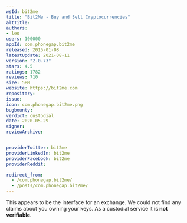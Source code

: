 ```yaml
---
wsId: bit2me
title: "Bit2Me - Buy and Sell Cryptocurrencies"
altTitle: 
authors:
- leo
users: 100000
appId: com.phonegap.bit2me
released: 2015-01-08
latestUpdate: 2021-08-11
version: "2.0.73"
stars: 4.5
ratings: 1782
reviews: 710
size: 58M
website: https://bit2me.com
repository: 
issue: 
icon: com.phonegap.bit2me.png
bugbounty: 
verdict: custodial
date: 2020-05-29
signer: 
reviewArchive:


providerTwitter: bit2me
providerLinkedIn: bit2me
providerFacebook: bit2me
providerReddit: 

redirect_from:
  - /com.phonegap.bit2me/
  - /posts/com.phonegap.bit2me/
---
```



This appears to be the interface for an exchange. We could not find any claims
about you owning your keys. As a custodial service it is **not verifiable**.
